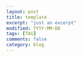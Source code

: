 ```yaml
---
layout: post
title: template
excerpt: "just an excerpt"
modified: YYYY-MM-DD
tags: [TAG]
comments: false
category: blog
---
```

